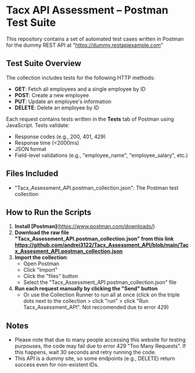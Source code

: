 # Tacx API Assessment – Postman Test Suite

This repository contains a set of automated test cases written in Postman for the dummy REST API at "https://dummy.restapiexample.com"

## Test Suite Overview

The collection includes tests for the following HTTP methods:
- **GET**: Fetch all employees and a single employee by ID
- **POST**: Create a new employee
- **PUT**: Update an employee's information
- **DELETE**: Delete an employee by ID

Each request contains tests written in the **Tests** tab of Postman using JavaScript. Tests validate:
- Response codes (e.g., 200, 401, 429)
- Response time (<2000ms)
- JSON format
- Field-level validations (e.g., "employee_name", "employee_salary", etc.)

## Files Included
- "Tacx_Assessment_API.postman_collection.json": The Postman test collection

## How to Run the Scripts
1. **Install [Postman]**(https://www.postman.com/downloads/)
2. **Download the raw file "Tacx_Assessment_API.postman_collection.json" from this link https://github.com/andrei3122/Tacx_Assessment_API/blob/main/Tacx_Assesment_API.postman_collection.json**
3. **Import the collection**:
   - Open Postman
   - Click "Import"
   - Click the "files" button
   - Select the "Tacx_Assessment_API.postman_collection.json" file
4. **Run each request manually by clicking the "Send" button**
   - Or use the Collection Runner to run all at once (click on the triple dots next to the collection > click "run" > click "Run Tacx_Assessment_API". Not reccomended due to error 429)

## Notes
- Please note that due to many people accessing this website for testing purpouses, the code may fail due to error 429 "Too Many Requests". If this happens, wait 30 seconds and retry running the code.
- This API is a dummy site, so some endpoints (e.g., DELETE) return success even for non-existent IDs.

